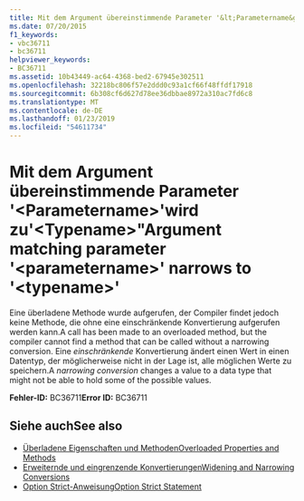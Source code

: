 ```yaml
---
title: Mit dem Argument übereinstimmende Parameter '&lt;Parametername&gt;'wird zu'&lt;Typename&gt;"
ms.date: 07/20/2015
f1_keywords:
- vbc36711
- bc36711
helpviewer_keywords:
- BC36711
ms.assetid: 10b43449-ac64-4368-bed2-67945e302511
ms.openlocfilehash: 32218bc806f57e2ddd0c93a1cf66f48ffdf17918
ms.sourcegitcommit: 6b308cf6d627d78ee36dbbae8972a310ac7fd6c8
ms.translationtype: MT
ms.contentlocale: de-DE
ms.lasthandoff: 01/23/2019
ms.locfileid: "54611734"
---
```

# <a name="argument-matching-parameter-ltparameternamegt-narrows-to-lttypenamegt"></a><span data-ttu-id="66d6b-102">Mit dem Argument übereinstimmende Parameter '&lt;Parametername&gt;'wird zu'&lt;Typename&gt;"</span><span class="sxs-lookup"><span data-stu-id="66d6b-102">Argument matching parameter '&lt;parametername&gt;' narrows to '&lt;typename&gt;'</span></span>
<span data-ttu-id="66d6b-103">Eine überladene Methode wurde aufgerufen, der Compiler findet jedoch keine Methode, die ohne eine einschränkende Konvertierung aufgerufen werden kann.</span><span class="sxs-lookup"><span data-stu-id="66d6b-103">A call has been made to an overloaded method, but the compiler cannot find a method that can be called without a narrowing conversion.</span></span> <span data-ttu-id="66d6b-104">Eine *einschränkende* Konvertierung ändert einen Wert in einen Datentyp, der möglicherweise nicht in der Lage ist, alle möglichen Werte zu speichern.</span><span class="sxs-lookup"><span data-stu-id="66d6b-104">A *narrowing conversion* changes a value to a data type that might not be able to hold some of the possible values.</span></span>  
  
 <span data-ttu-id="66d6b-105">**Fehler-ID:** BC36711</span><span class="sxs-lookup"><span data-stu-id="66d6b-105">**Error ID:** BC36711</span></span>  
  
## <a name="see-also"></a><span data-ttu-id="66d6b-106">Siehe auch</span><span class="sxs-lookup"><span data-stu-id="66d6b-106">See also</span></span>
- [<span data-ttu-id="66d6b-107">Überladene Eigenschaften und Methoden</span><span class="sxs-lookup"><span data-stu-id="66d6b-107">Overloaded Properties and Methods</span></span>](../../visual-basic/programming-guide/language-features/objects-and-classes/overloaded-properties-and-methods.md)
- [<span data-ttu-id="66d6b-108">Erweiternde und eingrenzende Konvertierungen</span><span class="sxs-lookup"><span data-stu-id="66d6b-108">Widening and Narrowing Conversions</span></span>](../../visual-basic/programming-guide/language-features/data-types/widening-and-narrowing-conversions.md)
- [<span data-ttu-id="66d6b-109">Option Strict-Anweisung</span><span class="sxs-lookup"><span data-stu-id="66d6b-109">Option Strict Statement</span></span>](../../visual-basic/language-reference/statements/option-strict-statement.md)
